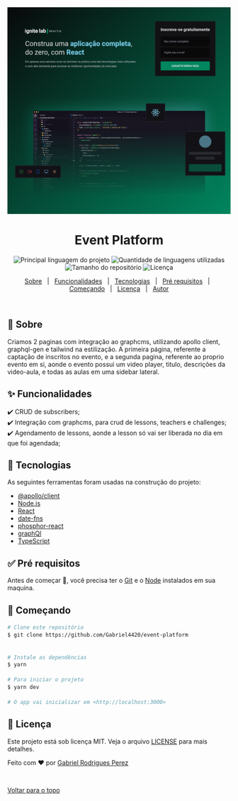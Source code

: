 <div align="center" id="top"> 
  <img src="src/assets/Home.png" alt="pagina de inscrição referente ao evento ignite-lab, contendo um formulário de email, senha e um botão de envio ao lado esquerdo, e do lado direito alguns textos referente ao evento." />

</div>

<h1 align="center">Event Platform</h1>

<p align="center">
  <img alt="Principal linguagem do projeto" src="https://img.shields.io/github/languages/top/Gabriel4420/event-platform?color=56BEB8">

  <img alt="Quantidade de linguagens utilizadas" src="https://img.shields.io/github/languages/count/Gabriel4420/event-platform?color=56BEB8">

  <img alt="Tamanho do repositório" src="https://img.shields.io/github/repo-size/Gabriel4420/event-platform?color=56BEB8">

  <img alt="Licença" src="https://img.shields.io/github/license/Gabriel4420/event-platform?color=56BEB8">

 
</p>

<p align="center">
  <a href="#dart-sobre">Sobre</a> &#xa0; | &#xa0; 
  <a href="#sparkles-funcionalidades">Funcionalidades</a> &#xa0; | &#xa0;
  <a href="#rocket-tecnologias">Tecnologias</a> &#xa0; | &#xa0;
  <a href="#white_check_mark-pré-requisitos">Pré requisitos</a> &#xa0; | &#xa0;
  <a href="#checkered_flag-começando">Começando</a> &#xa0; | &#xa0;
  <a href="#memo-licença">Licença</a> &#xa0; | &#xa0;
  <a href="https://github.com/Gabriel4420" target="_blank">Autor</a>
</p>

<br>

## :dart: Sobre ##

Criamos 2 paginas com integração ao graphcms, utilizando apollo client, graphql-gen e tailwind na estilização. A primeira página, referente a captação de inscritos no evento, e a segunda pagina, referente ao proprio evento em si, aonde o evento possui um video player, titulo, descrições da video-aula, e todas as aulas em uma sidebar lateral.

## :sparkles: Funcionalidades ##

:heavy_check_mark: CRUD de subscribers;\
:heavy_check_mark: Integração com graphcms, para crud de lessons, teachers e challenges;\
:heavy_check_mark: Agendamento de lessons, aonde a lesson só vai ser liberada no dia em que foi agendada;

## :rocket: Tecnologias ##

As seguintes ferramentas foram usadas na construção do projeto:

- [@apollo/client](https://www.apollographql.com/docs/react/)
- [Node.js](https://nodejs.org/en/)
- [React](https://pt-br.reactjs.org/)
- [date-fns](https://date-fns.org/)
- [phosphor-react](https://phosphoricons.com/)
- [graphQl](https://phosphoricons.com/)
- [TypeScript](https://www.typescriptlang.org/)

## :white_check_mark: Pré requisitos ##

Antes de começar :checkered_flag:, você precisa ter o [Git](https://git-scm.com) e o [Node](https://nodejs.org/en/) instalados em sua maquina.

## :checkered_flag: Começando ##

```bash
# Clone este repositório
$ git clone https://github.com/Gabriel4420/event-platform


# Instale as dependências
$ yarn

# Para iniciar o projeto
$ yarn dev

# O app vai inicializar em <http://localhost:3000>
```

## :memo: Licença ##

Este projeto está sob licença MIT. Veja o arquivo [LICENSE](LICENSE.md) para mais detalhes.


Feito com :heart: por <a href="https://github.com/Gabriel4420" target="_blank">Gabriel Rodrigues Perez</a>

&#xa0;

<a href="#top">Voltar para o topo</a>
